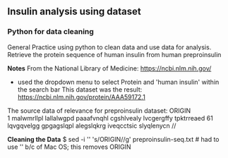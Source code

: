 ## Insulin analysis using dataset
### Python for data cleaning

General
Practice using python to clean data and use data for analysis.
Retrieve the protein sequence of human insulin from human preproinsulin

**Notes**
From the National Library of Medicine: https://ncbi.nlm.nih.gov/
- used the dropdown menu to select Protein and 'human insulin' within the search bar
This dataset was the result: https://ncbi.nlm.nih.gov/protein/AAA59172.1

The source data of relevance for preproinsulin dataset:
ORIGIN      
        1 malwmrllpl lallalwgpd paaafvnqhl cgshlvealy lvcgergffy tpktrreaed
       61 lqvgqvelgg gpgagslqpl alegslqkrg iveqcctsic slyqlenycn
//

**Cleaning the Data**
$ sed -i '' 's/ORIGIN//g' preproinsulin-seq.txt # had to use '' b/c of Mac OS; this removes ORIGIN
